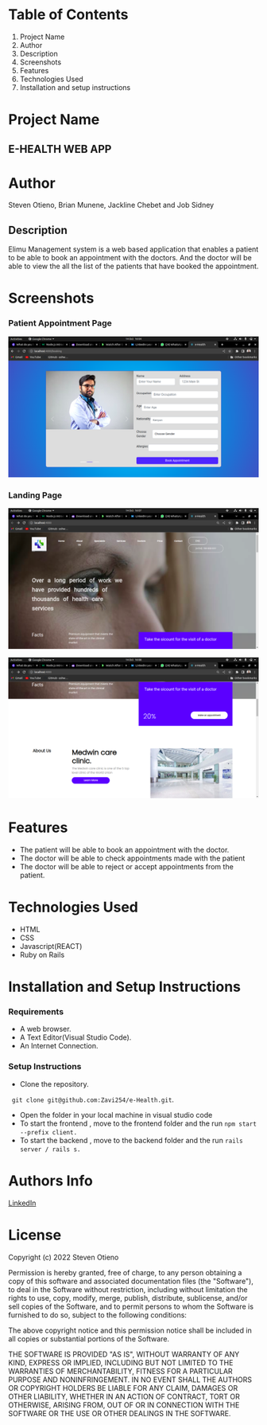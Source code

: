 # Table of Contents
1. Project Name
2. Author
3. Description
4. Screenshots
5. Features
6. Technologies Used
7. Installation and setup instructions

# Project Name

 ## E-HEALTH WEB APP
# Author
 Steven Otieno, Brian Munene, Jackline Chebet and Job Sidney

## Description
 Elimu Management system is a web based application that enables a patient to be able to book an appointment with the doctors. And the doctor will be able to view the all the list of the patients that have booked the appointment.

# Screenshots

### Patient Appointment Page

![Patient Appointment Page Image](./client/src/images/Screenshot%20from%202022-10-14%2016-04-03.png)

### Landing Page

![Landing Page](./client/src/images/landingpage1.png)

![Landing Page](./client/src/images/landingpage2.png)


# Features

 - The patient will be able to book an appointment with the doctor.
 - The doctor will be able to check appointments made with the patient
 - The doctor will be able to reject or accept appointments from the patient.

# Technologies Used
- HTML
- CSS
- Javascript(REACT)
- Ruby on Rails

# Installation and Setup Instructions
### Requirements
- A web browser.
- A Text Editor(Visual Studio Code).
- An Internet Connection.

### Setup Instructions
- Clone the repository.

` git clone git@github.com:Zavi254/e-Health.git`.
- Open the folder in your local machine in visual studio code
- To start the frontend , move to the frontend folder and the run `npm start --prefix client.`
- To start the backend , move to the backend folder and the run `rails server / rails s.`

# Authors Info

[LinkedIn](https://www.linkedin.com/in/steven-otieno-6684431b3/)

# License

Copyright (c) 2022 Steven Otieno

Permission is hereby granted, free of charge, to any person obtaining a copy of this software and associated documentation files (the "Software"), to deal in the Software without restriction, including without limitation the rights to use, copy, modify, merge, publish, distribute, sublicense, and/or sell copies of the Software, and to permit persons to whom the Software is furnished to do so, subject to the following conditions:

The above copyright notice and this permission notice shall be included in all copies or substantial portions of the Software.

THE SOFTWARE IS PROVIDED "AS IS", WITHOUT WARRANTY OF ANY KIND, EXPRESS OR IMPLIED, INCLUDING BUT NOT LIMITED TO THE WARRANTIES OF MERCHANTABILITY, FITNESS FOR A PARTICULAR PURPOSE AND NONINFRINGEMENT. IN NO EVENT SHALL THE AUTHORS OR COPYRIGHT HOLDERS BE LIABLE FOR ANY CLAIM, DAMAGES OR OTHER LIABILITY, WHETHER IN AN ACTION OF CONTRACT, TORT OR OTHERWISE, ARISING FROM, OUT OF OR IN CONNECTION WITH THE SOFTWARE OR THE USE OR OTHER DEALINGS IN THE SOFTWARE.